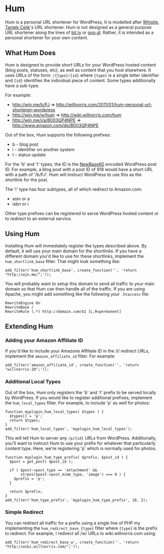 # Hum

Hum is a personal URL shortener for WordPress,  It is modelled after
[Whistle][], [Tantek Celik][]'s URL shortener.  Hum is not designed as a general
purpose URL shortener along the lines of [bit.ly][] or [goo.gl][].  Rather, it
is intended as a personal shortener for your own content.

[Whistle]: http://ttk.me/w/Whistle
[Tantek Celik]: http://tantek.com/
[bit.ly]: http://bit.ly/
[goo.gl]: http://goo.gl/


## What Hum Does

Hum is designed to provide short URLs for your WordPress hosted content (blog
posts, statuses, etc), as well as content that you host elsewhere.  It uses URLs
of the form: `/{type}/{id}` where `{type}` is a single letter identifier and
`{id}` identifies the individual piece of content.  Some types additionally have
a sub-type.  

For example:

 - <http://wjn.me/b/FJ> => <http://willnorris.com/2011/01/hum-personal-url-shortener-wordpress>
 - <http://wjn.me/w/hum> => <http://wiki.willnorris.com/hum>
 - <http://wjn.me/i/a/B003QP4NPE> => <http://www.amazon.com/dp/B003QP4NPE>

Out of the box, Hum supports the following prefixes:

 - b - blog post
 - i - identifier on another system
 - t - status update

For the 'b' and 't' types, the ID is the [NewBase60][] encoded WordPress post
ID.  For example, a blog post with a post ID of 918 would have a short URL with
a path of '/b/FJ'.  Hum will instruct WordPress to use this as the shortlink for
the post.

The 'i' type has four subtypes, all of which redirect to Amazon.com:

 - asin or a
 - isbn or i

Other type prefixes can be registered to serve WordPress hosted content or to redirect
to an external service.

[NewBase60]: http://ttk.me/w/NewBase60


## Using Hum

Installing Hum will immediately register the types described above.  By
default, it will use your main domain for the shortlinks.  If you have a
different domain you'd like to use for these shortlinks, implement the 
`hum_shortlink_base` filter.  That might look something like:

    add_filter('hum_shortlink_base', create_function('', 'return "http://wjn.me/";'));

You will probably want to setup this domain to send all traffic to your main
domain so that Hum can then handle all of the traffic.  If you are using
Apache, you might add something like the following your `.htaccess` file:

    RewriteEngine On
    RewriteBase /
    RewriteRule (.*) http://domain.com/$1 [L,R=permanent]


## Extending Hum

### Adding your Amazon Affiliate ID

If you'd like to include your Amazone Affiliate ID in the /i/ redirect URLs, 
implement the `amazon_affiliate_id` filter.  For example:

    add_filter('amazon_affiliate_id', create_function('', 'return "willnorris-20";'));


### Additional Local Types

Out of the box, Hum only registers the 'b' and 't' prefix to be served locally
by WordPress.  If you would like to register additional prefixes, implement the
`hum_local_types` filter.  For example, to include 'p' as well for photos:

    function myplugin_hum_local_types( $types ) {
      $types[] = 'p';
      return $types;
    }
    add_filter('hum_local_types', 'myplugin_hum_local_types');

This will tell Hum to server any `/p/{id}` URLs from WordPress.  Additionally,
you'll want to instruct Hum to use your prefix for whatever that particularly
content type.  Here, we're registering 'p' which is normally used for photos.

    function myplugin_hum_type_prefix( $prefix, $post_id ) {
      $post = get_post( $post_id );

      if ( $post->post_type == 'attachment' &&
           strpos($post->post_mime_type, 'image') === 0 ) {
        $prefix = 'p';
      }

      return $prefix;
    }
    add_filter('hum_type_prefix', 'myplugin_hum_type_prefix', 10, 2);


### Simple Redirect

You can redirect all traffic for a prefix using a single line of PHP my
implementing the `hum_redirect_base_{type}` filter where `{type}` is the prefix
to redirect.  For example, I redirect all /w/ URLs to wiki.willnorris.com
using:

    add_filter('hum_redirect_base_w', create_function('', 'return "http://wiki.willnorris.com/";'));



